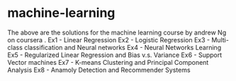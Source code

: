 # machine-learning
The above are the solutions for the machine learning course by andrew Ng on coursera .
Ex1 - Linear Regression
Ex2 - Logistic Regression
Ex3 - Multi-class classification and Neural networks
Ex4 - Neural Networks Learning
Ex5 - Regularized Linear Regression and Bias v.s. Variance
Ex6 - Support Vector machines
Ex7 - K-means Clustering and Principal Component Analysis
Ex8 - Anamoly Detection and Recommender Systems
